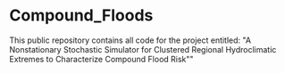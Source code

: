 # Compound_Floods
This public repository contains all code for the project entitled: "A Nonstationary Stochastic Simulator for Clustered Regional Hydroclimatic Extremes to Characterize Compound Flood Risk""
